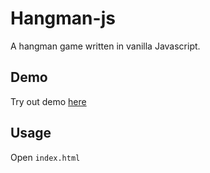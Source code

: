 # Hangman-js

A hangman game written in vanilla Javascript.

## Demo

Try out demo [here](https://jelofsson.github.io/hangman-js/)

## Usage

Open `index.html`
